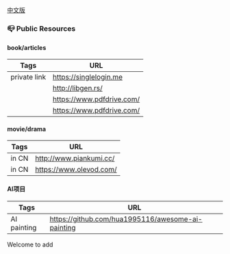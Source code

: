 [中文版](README.md)

### 📪 Public Resources

#### book/articles
|Tags   |URL    |
|----------|------------------------|
|private link|https://singlelogin.me  |
|          |http://libgen.rs/       |
|          |https://www.pdfdrive.com/|
|          |https://www.pdfdrive.com/|

#### movie/drama
|Tags   |URL    |
|----------|------------------------|
|in CN      |http://www.piankumi.cc/ |
|in CN      |https://www.olevod.com/ |

#### AI项目
|Tags  |URL    |
|----------|------------------------|
|AI painting|https://github.com/hua1995116/awesome-ai-painting|


Welcome to add

